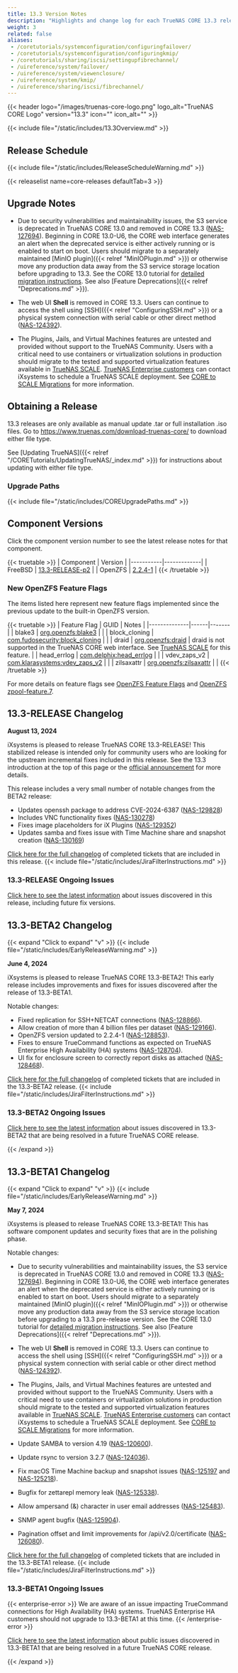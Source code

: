 ```yaml
---
title: 13.3 Version Notes
description: "Highlights and change log for each TrueNAS CORE 13.3 release."
weight: 3
related: false
aliases:
 - /coretutorials/systemconfiguration/configuringfailover/
 - /coretutorials/systemconfiguration/configuringkmip/
 - /coretutorials/sharing/iscsi/settingupfibrechannel/
 - /uireference/system/failover/
 - /uireference/system/viewenclosure/
 - /uireference/system/kmip/
 - /uireference/sharing/iscsi/fibrechannel/
---
```


{{< header logo="/images/truenas-core-logo.png" logo_alt="TrueNAS CORE Logo" version="13.3" icon="" icon_alt="" >}}

{{< include file="/static/includes/13.3Overview.md" >}}

## Release Schedule

{{< include file="/static/includes/ReleaseScheduleWarning.md" >}}

{{< releaselist name=core-releases defaultTab=3 >}}

## Upgrade Notes

* Due to security vulnerabilities and maintainability issues, the S3 service is deprecated in TrueNAS CORE 13.0 and removed in CORE 13.3 ([NAS-127694](https://ixsystems.atlassian.net/browse/NAS-127694)).
  Beginning in CORE 13.0-U6, the CORE web interface generates an alert when the deprecated service is either actively running or is enabled to start on boot.
  Users should migrate to a separately maintained [MinIO plugin]({{< relref "MinIOPlugin.md" >}}) or otherwise move any production data away from the S3 service storage location before upgrading to 13.3.
  See the CORE 13.0 tutorial for [detailed migration instructions](http://www.truenas.com/docs/core/13.0/coretutorials/jailspluginsvms/plugins/minioplugin/).
  See also [Feature Deprecations]({{< relref "Deprecations.md" >}}).

* The web UI **Shell** is removed in CORE 13.3. Users can continue to access the shell using [SSH]({{< relref "ConfiguringSSH.md" >}}) or a physical system connection with serial cable or other direct method ([NAS-124392](https://ixsystems.atlassian.net/browse/NAS-124392)).

* The Plugins, Jails, and Virtual Machines features are untested and provided without support to the TrueNAS Community.
  Users with a critical need to use containers or virtualization solutions in production should migrate to the tested and supported virtualization features available in [TrueNAS SCALE](https://www.truenas.com/download-truenas-scale/).
  [TrueNAS Enterprise customers](https://www.truenas.com/truenas-enterprise/) can contact iXsystems to schedule a TrueNAS SCALE deployment.
  See [CORE to SCALE Migrations](https://www.truenas.com/docs/scale/gettingstarted/migrate/) for more information.

## Obtaining a Release

13.3 releases are only available as manual update <file>.tar</file> or full installation <file>.iso</file> files.
Go to https://www.truenas.com/download-truenas-core/ to download either file type.

See [Updating TrueNAS]({{< relref "/CORETutorials/UpdatingTrueNAS/_index.md" >}}) for instructions about updating with either file type.

### Upgrade Paths

{{< include file="/static/includes/COREUpgradePaths.md" >}}

## Component Versions

Click the component version number to see the latest release notes for that component.

{{< truetable >}}
| Component | Version |
|-----------|-------------|
| FreeBSD | [13.3-RELEASE-p2](https://www.freebsd.org/releases/13.3R/relnotes/) |
| OpenZFS | [2.2.4-1](https://github.com/openzfs/zfs/releases/tag/zfs-2.2.4) |
{{< /truetable >}}

### New OpenZFS Feature Flags
The items listed here represent new feature flags implemented since the previous update to the built-in OpenZFS version.

{{< truetable >}}
| Feature Flag | GUID | Notes |
|--------------|------|-------|
| blake3 | [org.openzfs:blake3](https://openzfs.github.io/openzfs-docs/man/master/7/zpool-features.7.html#org.openzfs:blake3) | |
| block_cloning | [com.fudosecurity:block_cloning](https://openzfs.github.io/openzfs-docs/man/master/7/zpool-features.7.html#com.fudosecurity:block_cloning) | |
| draid | [org.openzfs:draid](https://openzfs.github.io/openzfs-docs/man/master/7/zpool-features.7.html#org.openzfs:draid) | draid is not supported in the TrueNAS CORE web interface. See [TrueNAS SCALE](https://www.truenas.com/truenas-scale/) for this feature. |
| head_errlog | [com.delphix:head_errlog](https://openzfs.github.io/openzfs-docs/man/master/7/zpool-features.7.html#com.delphix:head_errlog) | |
| vdev_zaps_v2 | [com.klarasystems:vdev_zaps_v2](https://openzfs.github.io/openzfs-docs/man/master/7/zpool-features.7.html#com.klarasystems:vdev_zaps_v2) | |
| zilsaxattr | [org.openzfs:zilsaxattr](https://openzfs.github.io/openzfs-docs/man/master/7/zpool-features.7.html#org.openzfs:zilsaxattr) |  |
{{< /truetable >}}

For more details on feature flags see [OpenZFS Feature Flags](https://openzfs.github.io/openzfs-docs/Basic%20Concepts/Feature%20Flags.html) and [OpenZFS zpool-feature.7](https://openzfs.github.io/openzfs-docs/man/7/zpool-features.7.html).

## 13.3-RELEASE Changelog

**August 13, 2024**

iXsystems is pleased to release TrueNAS CORE 13.3-RELEASE!
This stabilized release is intended only for community users who are looking for the upstream incremental fixes included in this release.
See the 13.3 introduction at the top of this page or the [official announcement](https://forums.truenas.com/t/truenas-core-13-3-release-in-august/10344) for more details.

This release includes a very small number of notable changes from the BETA2 release:

* Updates openssh package to address CVE-2024-6387 ([NAS-129828](https://ixsystems.atlassian.net/browse/NAS-129828))
* Includes VNC functionality fixes ([NAS-130278](https://ixsystems.atlassian.net/browse/NAS-130278))
* Fixes image placeholders for iX Plugins ([NAS-129352](https://ixsystems.atlassian.net/browse/NAS-129352))
* Updates samba and fixes issue with Time Machine share and snapshot creation ([NAS-130169](https://ixsystems.atlassian.net/browse/NAS-130169))

<a href="https://ixsystems.atlassian.net/issues/?filter=10582" target="_blank">Click here for the full changelog</a> of completed tickets that are included in this release.
{{< include file="/static/includes/JiraFilterInstructions.md" >}}

### 13.3-RELEASE Ongoing Issues

<a href="https://ixsystems.atlassian.net/issues/?filter=10583" target="_blank">Click here to see the latest information</a> about issues discovered in this release, including future fix versions.

## 13.3-BETA2 Changelog

{{< expand "Click to expand" "v" >}}
{{< include file="/static/includes/EarlyReleaseWarning.md" >}}

**June 4, 2024**

iXsystems is pleased to release TrueNAS CORE 13.3-BETA2!
This early release includes improvements and fixes for issues discovered after the release of 13.3-BETA1.

Notable changes:

* Fixed replication for SSH+NETCAT connections ([NAS-128866](https://ixsystems.atlassian.net/browse/NAS-128866)).
* Allow creation of more than 4 billion files per dataset ([NAS-129166](https://ixsystems.atlassian.net/browse/NAS-129166)).
* OpenZFS version updated to 2.2.4-1 ([NAS-128853](https://ixsystems.atlassian.net/browse/NAS-128853)).
* Fixes to ensure TrueCommand functions as expected on TrueNAS Enterprise High Availability (HA) systems ([NAS-128704](https://ixsystems.atlassian.net/browse/NAS-128704)).
* UI fix for enclosure screen to correctly report disks as attached ([NAS-128468](https://ixsystems.atlassian.net/browse/NAS-128468)).

<a href="https://ixsystems.atlassian.net/issues/?filter=10567" target="_blank">Click here for the full changelog</a> of completed tickets that are included in the 13.3-BETA2 release.
{{< include file="/static/includes/JiraFilterInstructions.md" >}}

### 13.3-BETA2 Ongoing Issues

<a href="https://ixsystems.atlassian.net/issues/?filter=10568" target="_blank">Click here to see the latest information</a> about issues discovered in 13.3-BETA2 that are being resolved in a future TrueNAS CORE release.

{{< /expand >}}

## 13.3-BETA1 Changelog

{{< expand "Click to expand" "v" >}}
{{< include file="/static/includes/EarlyReleaseWarning.md" >}}

**May 7, 2024**

iXsystems is pleased to release TrueNAS CORE 13.3-BETA1!
This has software component updates and security fixes that are in the polishing phase.

Notable changes:

* Due to security vulnerabilities and maintainability issues, the S3 service is deprecated in TrueNAS CORE 13.0 and removed in CORE 13.3 ([NAS-127694](https://ixsystems.atlassian.net/browse/NAS-127694)).
  Beginning in CORE 13.0-U6, the CORE web interface generates an alert when the deprecated service is either actively running or is enabled to start on boot.
  Users should migrate to a separately maintained [MinIO plugin]({{< relref "MinIOPlugin.md" >}}) or otherwise move any production data away from the S3 service storage location before upgrading to a 13.3 pre-release version.
  See the CORE 13.0 tutorial for [detailed migration instructions](http://www.truenas.com/docs/core/13.0/coretutorials/jailspluginsvms/plugins/minioplugin/).
  See also [Feature Deprecations]({{< relref "Deprecations.md" >}}).

* The web UI **Shell** is removed in CORE 13.3. Users can continue to access the shell using [SSH]({{< relref "ConfiguringSSH.md" >}}) or a physical system connection with serial cable or other direct method ([NAS-124392](https://ixsystems.atlassian.net/browse/NAS-124392)).

* The Plugins, Jails, and Virtual Machines features are untested and provided without support to the TrueNAS Community.
  Users with a critical need to use containers or virtualization solutions in production should migrate to the tested and supported virtualization features available in [TrueNAS SCALE](https://www.truenas.com/download-truenas-scale/).
  [TrueNAS Enterprise customers](https://www.truenas.com/truenas-enterprise/) can contact iXsystems to schedule a TrueNAS SCALE deployment.
  See [CORE to SCALE Migrations](https://www.truenas.com/docs/scale/gettingstarted/migrate/) for more information.

* Update SAMBA to version 4.19 ([NAS-120600](https://ixsystems.atlassian.net/browse/NAS-120600)).
* Update rsync to version 3.2.7 ([NAS-124036](https://ixsystems.atlassian.net/browse/NAS-124036)).
* Fix macOS Time Machine backup and snapshot issues ([NAS-125197](https://ixsystems.atlassian.net/browse/NAS-125197) and [NAS-125218](https://ixsystems.atlassian.net/browse/NAS-125218)).
* Bugfix for zettarepl memory leak ([NAS-125338](https://ixsystems.atlassian.net/browse/NAS-125338)).
* Allow ampersand (&) character in user email addresses ([NAS-125483](https://ixsystems.atlassian.net/browse/NAS-125483)).
* SNMP agent bugfix ([NAS-125904](https://ixsystems.atlassian.net/browse/NAS-125904)).
* Pagination offset and limit improvements for /api/v2.0/certificate ([NAS-126080](https://ixsystems.atlassian.net/browse/NAS-126080)).

<a href="https://ixsystems.atlassian.net/issues/?filter=10548" target="_blank">Click here for the full changelog</a> of completed tickets that are included in the 13.3-BETA1 release.
{{< include file="/static/includes/JiraFilterInstructions.md" >}}

### 13.3-BETA1 Ongoing Issues

{{< enterprise-error >}}
We are aware of an issue impacting TrueCommand connections for High Availability (HA) systems.
TrueNAS Enterprise HA customers should not upgrade to 13.3-BETA1 at this time.
{{< /enterprise-error >}}

<a href="https://ixsystems.atlassian.net/issues/?filter=10549" target="_blank">Click here to see the latest information</a> about public issues discovered in 13.3-BETA1 that are being resolved in a future TrueNAS CORE release.

{{< /expand >}}
